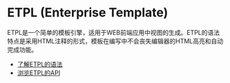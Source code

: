 # ETPL (Enterprise Template)

ETPL是一个简单的模板引擎，适用于WEB前端应用中视图的生成。ETPL的语法特点是采用HTML注释的形式，模板在编写中不会丧失编辑器的HTML高亮和自动完成功能。

- [了解ETPL的语法](doc/syntax.md)
- [浏览ETPL的API](doc/api.md)

